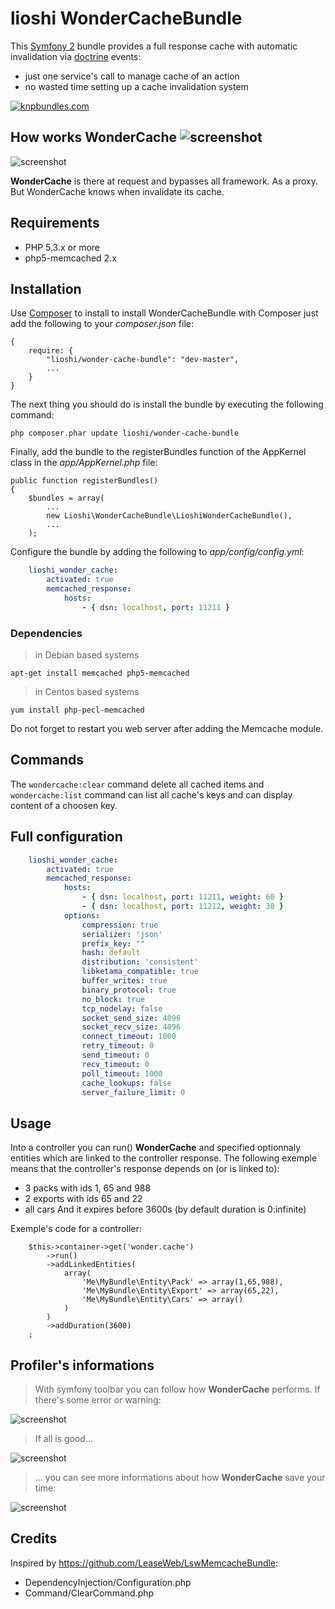 lioshi WonderCacheBundle 
=================

This [Symfony 2](http://symfony.com) bundle provides a full response cache with automatic invalidation via [doctrine](http://www.doctrine-project.org/) events:
- just one service's call to manage cache of an action
- no wasted time setting up a cache invalidation system

[![knpbundles.com](http://knpbundles.com/lioshi/WonderCacheBundle/badge-short)](http://knpbundles.com/lioshi/WonderCacheBundle)

## How works **WonderCache** ![screenshot](https://raw.github.com/lioshi/WonderCacheBundle/master/Resources/images/icon_.png)
![screenshot](https://raw.github.com/lioshi/WonderCacheBundle/master/Resources/images/wondercache_workflow.png)

**WonderCache** is there at request and bypasses all framework. As a proxy. 
But WonderCache knows when invalidate its cache.

## Requirements
- PHP 5.3.x or more
- php5-memcached 2.x

## Installation
Use [Composer](http://getcomposer.org/) to install to install WonderCacheBundle with Composer just add the following to your _composer.json_ file:

    {
        require: {
            "lioshi/wonder-cache-bundle": "dev-master",
            ...
        }
    }

The next thing you should do is install the bundle by executing the following command:

    php composer.phar update lioshi/wonder-cache-bundle

Finally, add the bundle to the registerBundles function of the AppKernel class in the _app/AppKernel.php_ file:

    public function registerBundles()
    {
        $bundles = array(
            ...
            new Lioshi\WonderCacheBundle\LioshiWonderCacheBundle(),
            ...
        );

Configure the bundle by adding the following to _app/config/config.yml_:

```yml
    lioshi_wonder_cache:
        activated: true
        memcached_response:
            hosts: 
                - { dsn: localhost, port: 11211 }
```

### Dependencies
>in Debian based systems
    
    apt-get install memcached php5-memcached

>in Centos based systems
   
    yum install php-pecl-memcached 

Do not forget to restart you web server after adding the Memcache module. 

## Commands
The ```wondercache:clear``` command delete all cached items and ```wondercache:list``` command can list all cache's keys and can display content of a choosen key.

## Full configuration
```yml
    lioshi_wonder_cache:
        activated: true
        memcached_response:
            hosts: 
                - { dsn: localhost, port: 11211, weight: 60 }
                - { dsn: localhost, port: 11212, weight: 30 }
            options:
                compression: true
                serializer: 'json'
                prefix_key: ""
                hash: default
                distribution: 'consistent'
                libketama_compatible: true
                buffer_writes: true
                binary_protocol: true
                no_block: true
                tcp_nodelay: false
                socket_send_size: 4096
                socket_recv_size: 4096
                connect_timeout: 1000
                retry_timeout: 0
                send_timeout: 0
                recv_timeout: 0
                poll_timeout: 1000
                cache_lookups: false
                server_failure_limit: 0
```

## Usage
Into a controller you can run() **WonderCache** and specified optionnaly entities which are linked to the controller response.
The following exemple means that the controller's response depends on (or is linked to):
- 3 packs with ids 1, 65 and 988
- 2 exports with ids 65 and 22
- all cars
And it expires before 3600s (by default duration is 0:infinite)

Exemple's code for a controller:

        $this->container->get('wonder.cache')
            ->run()
            ->addLinkedEntities(
                array(
                    'Me\MyBundle\Entity\Pack' => array(1,65,988), 
                    'Me\MyBundle\Entity\Export' => array(65,22),
                    'Me\MyBundle\Entity\Cars' => array()
                )
            )
            ->addDuration(3600)
        ;

## Profiler's informations
> With symfony toolbar you can follow how **WonderCache** performs. 
> If there's some error or warning:

![screenshot](https://raw.github.com/lioshi/WonderCacheBundle/master/Resources/images/wondercache_toolbar_errors.png)

>If all is good...

![screenshot](https://raw.github.com/lioshi/WonderCacheBundle/master/Resources/images/wondercache_toolbar_infos.png)

>... you can see more informations about how **WonderCache** save your time:

![screenshot](https://raw.github.com/lioshi/WonderCacheBundle/master/Resources/images/wondercache_profiler_infos.png)

## Credits
Inspired by https://github.com/LeaseWeb/LswMemcacheBundle:
- DependencyInjection/Configuration.php
- Command/ClearCommand.php

